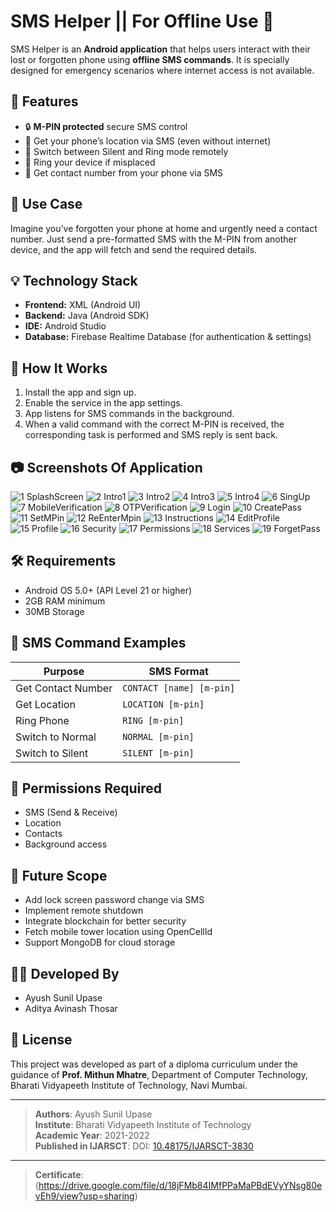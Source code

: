 # SMS Helper || For Offline Use 📱

SMS Helper is an **Android application** that helps users interact with their lost or forgotten phone using **offline SMS commands**. It is specially designed for emergency scenarios where internet access is not available.

## 📌 Features

- 🔒 **M-PIN protected** secure SMS control
- 📍 Get your phone’s location via SMS (even without internet)
- 📳 Switch between Silent and Ring mode remotely
- 🔔 Ring your device if misplaced
- 📇 Get contact number from your phone via SMS

## 📱 Use Case

Imagine you’ve forgotten your phone at home and urgently need a contact number. Just send a pre-formatted SMS with the M-PIN from another device, and the app will fetch and send the required details.

## 💡 Technology Stack

- **Frontend:** XML (Android UI)
- **Backend:** Java (Android SDK)
- **IDE:** Android Studio
- **Database:** Firebase Realtime Database (for authentication & settings)

## 🧠 How It Works

1. Install the app and sign up.
2. Enable the service in the app settings.
3. App listens for SMS commands in the background.
4. When a valid command with the correct M-PIN is received, the corresponding task is performed and SMS reply is sent back.

## 📷 Screenshots Of Application

![1 SplashScreen](https://github.com/user-attachments/assets/9c016191-33f3-4733-b652-e41ea4cb498e)
![2 Intro1](https://github.com/user-attachments/assets/4b3156cd-69e6-455b-9847-851d462d0e44)
![3 Intro2](https://github.com/user-attachments/assets/de938081-1d86-481a-a99f-63a284d2b751)
![4 Intro3](https://github.com/user-attachments/assets/5fe57018-26d7-4a72-ac94-119ed16487e6)
![5 Intro4](https://github.com/user-attachments/assets/93930843-dd8e-42b9-9727-ca242670cfda)
![6 SingUp](https://github.com/user-attachments/assets/1cef92e6-cd2d-4cc8-9a98-0224678b7f09)
![7 MobileVerification](https://github.com/user-attachments/assets/64561dcf-a1de-4411-820d-4a18f66f7a57)
![8 OTPVerification](https://github.com/user-attachments/assets/c0961a22-cd9f-408d-b90c-d864a2911737)
![9 Login](https://github.com/user-attachments/assets/aab34607-fe8e-41bf-92f2-98f338be7517)
![10 CreatePass](https://github.com/user-attachments/assets/92754cb6-0f51-4a6e-8df8-3b3fa28f77f3)
![11 SetMPin](https://github.com/user-attachments/assets/d8fa3eef-2541-403f-aa7c-b201f533ffe7)
![12 ReEnterMpin](https://github.com/user-attachments/assets/a6059266-8b9f-4adb-9c94-659a1f7c69b2)
![13 Instructions](https://github.com/user-attachments/assets/b7d04e55-c740-43ca-961f-c2ab286f8d8f)
![14 EditProfile](https://github.com/user-attachments/assets/067af9ec-1a69-4179-9cf6-c8c584901c80)
![15 Profile](https://github.com/user-attachments/assets/842285a5-b1d6-4023-90cb-8e623f8cfec6)
![16 Security](https://github.com/user-attachments/assets/d37a877c-b4e7-4995-b999-00e544fb402b)
![17 Permissions](https://github.com/user-attachments/assets/b689201b-2277-4f42-8c8b-baeec304b70d)
![18 Services](https://github.com/user-attachments/assets/17ac43ad-0344-48ea-84a3-a2b90a2393a0)
![19 ForgetPass](https://github.com/user-attachments/assets/9a871d94-6e42-443c-88be-116e3a0862c1)



## 🛠 Requirements

- Android OS 5.0+ (API Level 21 or higher)
- 2GB RAM minimum
- 30MB Storage

## 📲 SMS Command Examples

| Purpose              | SMS Format                            |
|----------------------|----------------------------------------|
| Get Contact Number   | `CONTACT [name] [m-pin]`               |
| Get Location         | `LOCATION [m-pin]`                     |
| Ring Phone           | `RING [m-pin]`                         |
| Switch to Normal     | `NORMAL [m-pin]`                       |
| Switch to Silent     | `SILENT [m-pin]`                       |

## 🔐 Permissions Required

- SMS (Send & Receive)
- Location
- Contacts
- Background access

## 🚀 Future Scope

- Add lock screen password change via SMS
- Implement remote shutdown
- Integrate blockchain for better security
- Fetch mobile tower location using OpenCellId
- Support MongoDB for cloud storage

## 👨‍💻 Developed By

- Ayush Sunil Upase
- Aditya Avinash Thosar

## 📜 License

This project was developed as part of a diploma curriculum under the guidance of **Prof. Mithun Mhatre**, Department of Computer Technology, Bharati Vidyapeeth Institute of Technology, Navi Mumbai.

---

> **Authors**: Ayush Sunil Upase  
> **Institute**: Bharati Vidyapeeth Institute of Technology  
> **Academic Year**: 2021-2022  
> **Published in IJARSCT**: DOI: [10.48175/IJARSCT-3830](https://doi.org/10.48175/IJARSCT-3830)
---
> **Certificate**: (https://drive.google.com/file/d/18jFMb84IMfPPaMaPBdEVyYNsg80evEh9/view?usp=sharing)
